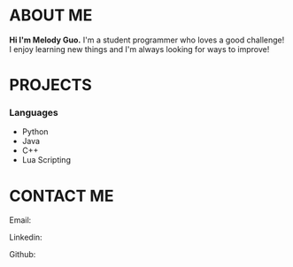 # ABOUT ME
**Hi I'm Melody Guo.** I'm a student programmer who loves a good challenge! I enjoy learning new things and I'm always looking for ways to improve!

# PROJECTS

### Languages
- Python
- Java
- C++
- Lua Scripting


# CONTACT ME
Email:

Linkedin:

Github:
